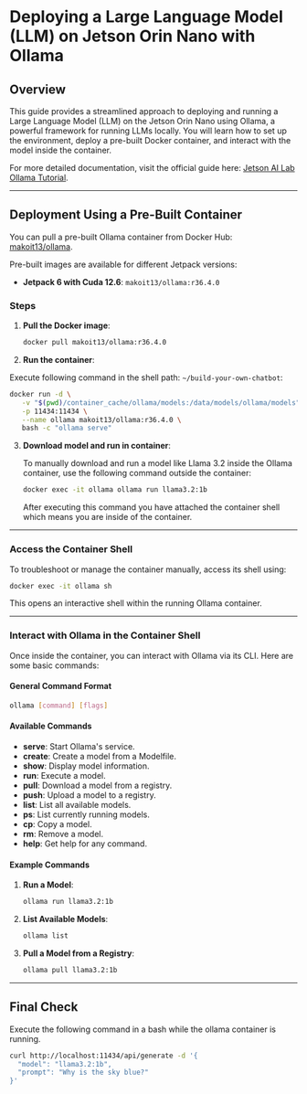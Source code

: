 # Deploying a Large Language Model (LLM) on Jetson Orin Nano with Ollama

## Overview

This guide provides a streamlined approach to deploying and running a Large Language Model (LLM) on the Jetson Orin Nano using Ollama, a powerful framework for running LLMs locally. You will learn how to set up the environment, deploy a pre-built Docker container, and interact with the model inside the container.

For more detailed documentation, visit the official guide here: [Jetson AI Lab Ollama Tutorial](https://www.jetson-ai-lab.com/tutorial_ollama.html).

---

## Deployment Using a Pre-Built Container

You can pull a pre-built Ollama container from Docker Hub: [makoit13/ollama](https://hub.docker.com/r/makoit13/ollama).

Pre-built images are available for different Jetpack versions:

- **Jetpack 6 with Cuda 12.6**: `makoit13/ollama:r36.4.0`

### Steps

1. **Pull the Docker image**:

   ```bash
   docker pull makoit13/ollama:r36.4.0
   ```

2. **Run the container**:

Execute following command in the shell path: `~/build-your-own-chatbot`:

   ```bash
   docker run -d \
      -v "$(pwd)/container_cache/ollama/models:/data/models/ollama/models" \
      -p 11434:11434 \
      --name ollama makoit13/ollama:r36.4.0 \
      bash -c "ollama serve"
   ```

3. **Download model and run in container**:

   To manually download and run a model like Llama 3.2 inside the Ollama container, use the following command outside the container:

   ```bash
   docker exec -it ollama ollama run llama3.2:1b
   ```

   After executing this command you have attached the container shell which means you are inside of the container.

<!-- ### Optional: Start container and run model

   ```bash
   docker run -d -v ./ollama:/root/.ollama -p 11434:11434 --name ollama makoit13/ollama:r36.4.0 bash -c "ollama run llama3.2:1b"
   ``` -->

---

### Access the Container Shell

To troubleshoot or manage the container manually, access its shell using:

```bash
docker exec -it ollama sh
```

This opens an interactive shell within the running Ollama container.

---

### Interact with Ollama in the Container Shell

Once inside the container, you can interact with Ollama via its CLI. Here are some basic commands:

#### General Command Format

```bash
ollama [command] [flags]
```

#### Available Commands

- **serve**: Start Ollama's service.
- **create**: Create a model from a Modelfile.
- **show**: Display model information.
- **run**: Execute a model.
- **pull**: Download a model from a registry.
- **push**: Upload a model to a registry.
- **list**: List all available models.
- **ps**: List currently running models.
- **cp**: Copy a model.
- **rm**: Remove a model.
- **help**: Get help for any command.

#### Example Commands

1. **Run a Model**:

   ```bash
   ollama run llama3.2:1b
   ```

2. **List Available Models**:

   ```bash
   ollama list
   ```

3. **Pull a Model from a Registry**:

   ```bash
   ollama pull llama3.2:1b
   ```

---

## Final Check

Execute the following command in a bash while the ollama container is running.

```bash
curl http://localhost:11434/api/generate -d '{
  "model": "llama3.2:1b",
  "prompt": "Why is the sky blue?"
}'
```
